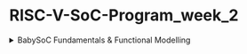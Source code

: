 # RISC-V-SoC-Program_week_2
<details>
  <summary>BabySoC Fundamentals & Functional Modelling </summary>
  <h3>Objective</h3>
  <p>To build a solid understanding of SoC fundamentals and practice functional modelling of
the BabySoC using simulation tools (Icarus Verilog & GTKWave). </p>
  <ol><li><h2>Theory (Conceptual Understanding)</h2></li>
    <ol><li><p><b>What is a System-on-Chip (SoC) ?</b></p></li>
      <p>A System-on-Chip (SoC) is an integrated circuit that combines all essential components of a computer system into a single chip. Unlike traditional boards with separate chips for processor, memory, and peripherals, an SoC brings them together to achieve:</p>
      <p><ul><li><i>Compactness </i>: Reduces physical size, enabling portable devices.</li>
<li><i>Energy Efficiency </i>: Shorter data paths and optimized power control.</li>
<li><i>High Performance </i>: Faster communication between components.</li>
<li><i>Cost-effectiveness & Reliability </i>: Fewer components, lower cost, fewer failure points.</li></ul></p>
<p>SoCs are used in smartphones, wearables, IoT devices, consumer electronics, and automotive systems.</p>
      <li><p><b>Components of a Typical SoC :</b></p></li>
      <p><ul><li><i>CPU (Processor Core) </i>: Executes instructions, manages data processing.</li>
<li><i>Memory </i>: RAM for temporary data, Flash/ROM for permanent storage.</li>
<li><i>Peripherals & I/O Ports </i>: Interfaces like UART, SPI, I²C, GPIO to connect with external devices.</li>
<li><i>Graphics / DSP Units </i>: Handle visuals, audio, and signal processing.</li>
<li><i>Power Management </i>: Ensures efficient use of energy, critical for battery-driven systems.</li>
<li><i>Interconnect (Bus/NoC) </i>: Links CPU, memory, and peripherals. Examples: AMBA AHB/APB/AXI.</li></ul></p>
      <p>Together, these components make the SoC a self-contained computing platform.</p>
      <li><p><b>Why BabySoC ?</b></p></li>
      <p>Modern SoCs are highly complex, making them difficult for beginners to study directly. BabySoC is a simplified, open-source model that captures the essence of SoC design while remaining small enough to understand.</p><p>Key features of BabySoC (VSDBabySoC):</p>
      <p><ul><li><i>RVMYTH CPU (RISC-V Core)</i> – open-source, simple, and customizable.</li>
<li><i>PLL (Phase-Locked Loop)</i> – generates stable clock signals to synchronize CPU and peripherals.</li>
<li><i>10-bit DAC (Digital-to-Analog Converter)</i> – converts digital values into analog signals for audio/video output to devices like TVs or phones.</li></ul></p>
      <p>This miniaturized system allows learners to explore :</p>
      <p><ul><li>How digital cores interact with analog components.</li>
<li>Data flow from instruction execution to external device output.</li>
<li>The importance of synchronization (via PLL) in SoC design.</li></ul></p>
<p>Thus, BabySoC acts as a learning bridge between theory and real-world chip integration.</p>
      <li><p><b>Role of Functional Modelling in SoC Design :</b></p></li>
      <p>Before moving into RTL design and physical implementation, SoC engineers create a functional model of the system. This step is critical because it allows verification of the SoC’s behavior at a higher level of abstraction, without being tied down to detailed hardware descriptions.</p>
      <p><ul><li><i>Defination</i> :-</li>
      <p>Functional modelling is the process of creating a software-level or high-level hardware description that mimics the intended behavior of the SoC. It focuses on what the system should do, not how it is implemented in gates or transistors.
        <p align="left"> 
  <img src="https://github.com/user-attachments/assets/b4a70579-b718-4cc7-9b65-d07c61ae1534" align="right" width="500" height="500">
</p>
        <li><i>Purpose</i> :-</li>
      <p><ul><li>Validate the architecture of the SoC before RTL coding.</li>
<li>Ensure that the CPU, memory, and peripherals interact correctly.</li>
<li>Provide a golden reference model for RTL designers to compare against.</li></ul></p>
        <li><i>Benefits</i> :-</li>
        <p><ul><li><i>Early Error Detection</i> : Functional issues are caught before expensive RTL or layout stages.</li>
<li><i>Faster Development</i> : Simulation is quicker at this stage compared to RTL or gate-level simulations.</li>
<li><i>Reduced Cost</i> : Avoids rework in later design stages, which is more time-consuming.</li>
<li><i>Clear Design Reference</i> : Acts as a blueprint for hardware engineers.</li></ul></p>
      </ul></p>
      <li><p><b>Conclusion :</b></p></li>
      <p>Understanding SoC design requires grasping the integration of CPU, memory, peripherals, interconnects, and analog components into one chip.</p>
      <p>The BabySoC project provides a practical and accessible platform to :</p>
      <p><ul><li>Learn SoC fundamentals in a manageable scope.</li>
<li>Explore the interaction between digital logic and analog interfacing.</li>
<li>Appreciate the role of functional modelling in bridging conceptual design and physical implementation.</li></ul></p>
    </ol>
  </ol>
</details>
